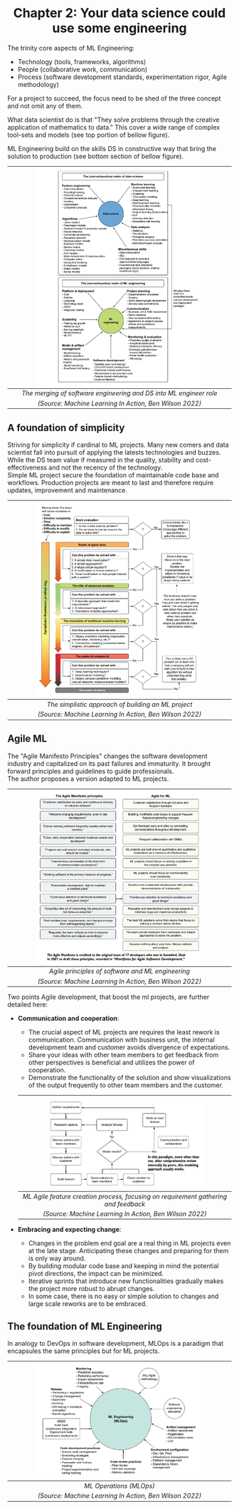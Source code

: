<div align="center">

# Chapter 2: Your data science could use some engineering
</div>

The trinity core aspects of ML Engineering:
* Technology (tools, frameworks, algorithms)
* People (collaborative work, communication)
* Process (software development standards, experimentation rigor, Agile methodology)

For a project to succeed, the focus need to be shed of the three concept and not omit any of them.

What data scientist do is that "They solve problems through the creative application of mathematics to data." This cover a wide range of complex tool-sets and models (see top portion of bellow figure).  

ML Engineering build on the skills DS in constructive way that bring the solution to production (see bottom section of bellow figure).


<div align="center">

| <img width="75%" src="resources/ch2-ds-ml-engineer-roles.png"> | 
|:--:| 
| *The merging of software engineering and DS into ML engineer role* |
| *(Source: Machine Learning In Action, Ben Wilson 2022)* |
</div>


## A foundation of simplicity

Striving for simplicity if cardinal to ML projects. Many new comers and data scientist fall into pursuit of applying the latests technologies and buzzes. While the DS team value if measured in the quality, stability and cost-effectiveness and not the recency of the technology.  
Simple ML project secure the foundation of maintainable code base and workflows. Production projects are meant to last and therefore require updates, improvement and maintenance.

<div align="center">

| <img width="75%" src="resources/ch2-simple-ml-approach.png"> | 
|:--:| 
| *The simplistic approach of building an ML project* |
| *(Source: Machine Learning In Action, Ben Wilson 2022)* |
</div>


## Agile ML

The "Agile Manifesto Principles" changes the software development industry and capitalized on its past failures and immaturity. It brought forward principles and guidelines to guide professionals.  
The author proposes a version adapted to ML projects.

<div align="center">

| <img width="75%" src="resources/ch2-agile-ml.png"> | 
|:--:| 
| *Agile principles of software and ML engineering* |
| *(Source: Machine Learning In Action, Ben Wilson 2022)* |
</div>

Two points Agile development, that boost the ml projects, are further detailed here:
 * **Communication and cooperation**:
    * The crucial aspect of ML projects are requires the least rework is communication. Communication with business unit, the internal development team and customer avoids divergence of expectations.  
    * Share your ideas with other team members to get feedback from other perspectives is beneficial and utilizes the power of cooperation.
    * Demonstrate the functionality of the solution and show visualizations of the output frequently to other team members and the customer. 
    <div align="center">

    | <img width="75%" src="resources/ch2-ml-agile-communication.png"> | 
    |:--:| 
    | *ML Agile feature creation process, focusing on requirement gathering and feedback* |
    | *(Source: Machine Learning In Action, Ben Wilson 2022)* |
    </div>
* **Embracing and expecting change**:
  * Changes in the problem end goal are a real thing in ML projects even at the late stage. Anticipating these changes and preparing for them is only way around.
  * By building modular code base and keeping in mind the potential pivot directions, the impact can be minimized.
  * Iterative sprints that introduce new functionalities gradually makes the project more robust to abrupt changes.
  * In some case, there is no easy or simple solution to changes and large scale reworks are to be embraced.

## The foundation of  ML Engineering
In analogy to DevOps in software development, MLOps is a paradigm that encapsules the same principles but for ML projects.


<div align="center">

| <img width="75%" src="resources/ch2-mlops.png"> | 
|:--:| 
| *ML Operations (MLOps)* |
| *(Source: Machine Learning In Action, Ben Wilson 2022)* |
</div>